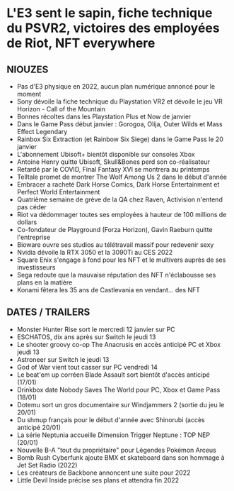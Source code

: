 # L'E3 sent le sapin, fiche technique du PSVR2, victoires des employées de Riot, NFT everywhere

## NIOUZES

- Pas d'E3 physique en 2022, aucun plan numérique annoncé pour le moment
- Sony dévoile la fiche technique du Playstation VR2 et dévoile le jeu VR Horizon - Call of the Mountain
- Bonnes récoltes dans les Playstation Plus et Now de janvier
- Dans le Game Pass début janvier : Gorogoa, Olija, Outer Wilds et Mass Effect Legendary
- Rainbox Six Extraction (et Rainbow Six Siege) dans le Game Pass le 20 janvier
- L'abonnement Ubisoft+ bientôt disponible sur consoles Xbox
- Antoine Henry quitte Ubisoft, Skull&Bones perd son co-réalisateur
- Retardé par le COVID, Final Fantasy XVI se montrera au printemps
- Telltale promet de montrer The Wolf Among Us 2 dans le début d'année
- Embracer a racheté Dark Horse Comics, Dark Horse Entertainment et Perfect World Entertainment
- Quatrième semaine de grève de la QA chez Raven, Activision n'entend pas céder
- Riot va dédommager toutes ses employées à hauteur de 100 millions de dollars
- Co-fondateur de Playground (Forza Horizon), Gavin Raeburn quitte l'entreprise
- Bioware ouvre ses studios au télétravail massif pour redevenir sexy
- Nvidia dévoile la RTX 3050 et la 3090Ti au CES 2022
- Square Enix s'engage à fond pour les NFT et le multivers auprès de ses investisseurs
- Sega redoute que la mauvaise réputation des NFT n'éclabousse ses plans en la matière
- Konami fêtera les 35 ans de Castlevania en vendant... des NFT

## DATES / TRAILERS

- Monster Hunter Rise sort le mercredi 12 janvier sur PC
- ESCHATOS, dix ans après sur Switch le jeudi 13
- Le shooter groovy co-op The Anacrusis en accès anticipé PC et Xbox jeudi 13
- Astroneer sur Switch le jeudi 13
- God of War vient tout casser sur PC vendredi 14
- Le beat'em up corréen Blade Assault sort bientôt d'accès anticipé (17/01)
- Drinkbox date Nobody Saves The World pour PC, Xbox et Game Pass (18/01)
- Dotemu sort un gros documentaire sur Windjammers 2 (sortie du jeu le 20/01)
- Du shmup français pour le début d'année avec Shinorubi (accès anticipé 20/01)
- La série Neptunia accueille Dimension Trigger Neptune : TOP NEP (20/01)
- Nouvelle B-A "tout du propriétaire" pour Légendes Pokémon Arceus
- Bomb Rush Cyberfunk ajoute BMX et skateboard dans son hommage à Jet Set Radio (2022)
- Les créateurs de Backbone annoncent une suite pour 2022
- Little Devil Inside précise ses plans et attendra fin 2022
